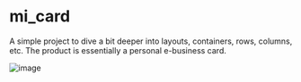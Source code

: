 # mi_card

A simple project to dive a bit deeper into layouts, containers, rows, columns, etc. The product is essentially a personal e-business card.

![image](https://user-images.githubusercontent.com/121698193/212503497-473ed306-253d-48b7-abcd-fb3e4634522b.png)
